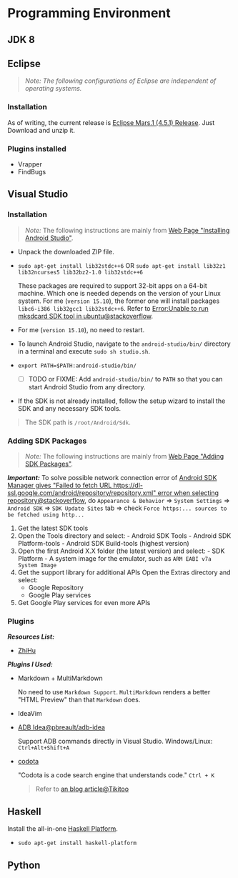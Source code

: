 # Programming Environment

## JDK 8

## Eclipse

> *Note: The following configurations of Eclipse are independent of operating systems.*

### Installation

As of writing, the current release is [Eclipse Mars.1 (4.5.1) Release](https://www.eclipse.org/downloads/?osType=linux).
Just Download and unzip it. 

### Plugins installed
- Vrapper
- FindBugs

## Visual Studio

### Installation

> *Note:* The following instructions are mainly from [Web Page "Installing Android Studio"](http://developer.android.com/sdk/installing/index.html?pkg=studio).

- Unpack the downloaded ZIP file.
- `sudo apt-get install lib32stdc++6` OR `sudo apt-get install lib32z1 lib32ncurses5 lib32bz2-1.0 lib32stdc++6`
  
  These packages are required to support 32-bit apps on a 64-bit machine. Which one is needed depends on the version of your Linux system. For me (`version 15.10`), the former one will install packages `libc6-i386 lib32gcc1 lib32stdc++6`. Refer to [Error:Unable to run mksdcard SDK tool in ubuntu@stackoverflow](http://stackoverflow.com/q/29241640/1833118).
- For me (`version 15.10`), no need to restart.
- To launch Android Studio, navigate to the `android-studio/bin/` directory in a terminal and execute `sudo sh studio.sh`.
- `export PATH=$PATH:android-studio/bin/`
  
  - [ ] TODO or FIXME: Add `android-studio/bin/` to `PATH` so that you can start Android Studio from any directory.
- If the SDK is not already installed, follow the setup wizard to install the SDK and any necessary SDK tools.

> The SDK path is `/root/Android/Sdk`.

### Adding SDK Packages

> *Note:* The following instructions are mainly from [Web Page "Adding SDK Packages"](http://developer.android.com/sdk/installing/adding-packages.html).

***Important:*** To solve possible network connection error of
[Android SDK Manager gives "Failed to fetch URL https://dl-ssl.google.com/android/repository/repository.xml" error when selecting repository@stackoverflow](http://stackoverflow.com/questions/3808167/android-sdk-manager-gives-failed-to-fetch-url-https-dl-ssl-google-com-android), do 
`Appearance & Behavior` => `System Settings` => `Android SDK` => `SDK Update Sites` tab => check `Force https:... sources to be fetched using http...`

1. Get the latest SDK tools
  1. Open the Tools directory and select:
    - Android SDK Tools
    - Android SDK Platform-tools
    - Android SDK Build-tools (highest version)
  2. Open the first Android X.X folder (the latest version) and select:
    - SDK Platform
    - A system image for the emulator, such as `ARM EABI v7a System Image`
2. Get the support library for additional APIs
  Open the Extras directory and select:
    - Google Repository
    - Google Play services 
3. Get Google Play services for even more APIs

### Plugins

***Resources List:***
- [ZhiHu](http://www.zhihu.com/question/28026027)

***Plugins I Used:***

- Markdown + MultiMarkdown

  No need to use `Markdown Support`. `MultiMarkdown` renders a better "HTML Preview" than that `Markdown` does. 
- IdeaVim
- [ADB Idea@pbreault/adb-idea](https://github.com/pbreault/adb-idea)

  Support ADB commands directly in Visual Studio. Windows/Linux: `Ctrl+Alt+Shift+A`
- [codota](https://www.codota.com/)
  
  "Codota is a code search engine that understands code." `Ctrl + K`
  > Refer to [an blog article@Tikitoo](http://www.jianshu.com/p/59b89c26f9e0)

## Haskell

Install the all-in-one [Haskell Platform](https://www.haskell.org/platform/).
- `sudo apt-get install haskell-platform`


## Python


